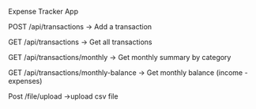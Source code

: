 Expense Tracker App


POST    /api/transactions              → Add a transaction

GET     /api/transactions              → Get all transactions

GET     /api/transactions/monthly     → Get monthly summary by category

GET     /api/transactions/monthly-balance → Get monthly balance (income - expenses)

Post    /file/upload                     ->upload csv file
